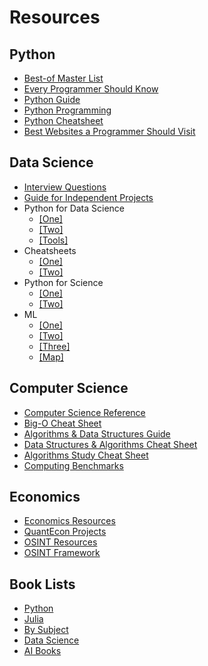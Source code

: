 # Resources


## Python
- [Best-of Master List](https://github.com/best-of-lists/best-of)
- [Every Programmer Should Know](https://github.com/mtdvio/every-programmer-should-know)
- [Python Guide](https://python-course.eu/)
- [Python Programming](https://pythonprogramming.net/)
- [Python Cheatsheet](https://www.pythoncheatsheet.org/)
- [Best Websites a Programmer Should Visit](https://github.com/sdmg15/Best-websites-a-programmer-should-visit)

## Data Science
- [Interview Questions](https://ds-interviews.org/theory.html)
- [Guide for Independent Projects](https://ucsd.libguides.com/data-science/projects#s-lg-box-31061401)
- Python for Data Science
  - [[One]](https://github.com/krzjoa/awesome-python-data-science#readme)
  - [[Two]](https://github.com/academic/awesome-datascience#readme)
  - [[Tools]](https://github.com/r0f1/datascience)
- Cheatsheets
  - [[One]](https://github.com/FavioVazquez/ds-cheatsheets#data-science-cheatsheets)
  - [[Two]](https://www.kdnuggets.com/2022/02/complete-collection-data-science-cheat-sheets-part-1.html)
- Python for Science
  - [[One]](https://github.com/nschloe/awesome-scientific-computing)
  - [[Two]](https://github.com/TomNicholas/Python-for-Scientists)
- ML
  - [[One]](https://github.com/firmai/business-machine-learning)
  - [[Two]](https://github.com/firmai/industry-machine-learning)
  - [[Three]](https://github.com/eugeneyan/applied-ml?tab=readme-ov-file#forecasting)
  - [[Map]](https://github.com/trekhleb/homemade-machine-learning/tree/master?tab=readme-ov-file#machine-learning-map)

## Computer Science
- [Computer Science Reference](https://www.learncomputerscienceonline.com/)
- [Big-O Cheat Sheet](https://www.bigocheatsheet.com/)
- [Algorithms & Data Structures Guide](https://superstudy.guide/algorithms-data-structures/)
- [Data Structures & Algorithms Cheat Sheet](https://github.com/kdn251/interviews?tab=readme-ov-file#data-structures)
- [Algorithms Study Cheat Sheet](https://www.techinterviewhandbook.org/algorithms/study-cheatsheet/)
- [Computing Benchmarks](https://www.cpubenchmark.net/)

## Economics
- [Economics Resources](https://github.com/antontarasenko/awesome-economics)
- [QuantEcon Projects](https://quantecon.org/projects/)
- [OSINT Resources](https://github.com/ARPSyndicate/awesome-intelligence)
- [OSINT Framework](https://osintframework.com/)

## Book Lists
- [Python](https://github.com/EbookFoundation/free-programming-books/blob/main/books/free-programming-books-langs.md#python)
- [Julia](https://github.com/EbookFoundation/free-programming-books/blob/main/books/free-programming-books-langs.md#julia)
- [By Subject](https://github.com/EbookFoundation/free-programming-books/blob/main/books/free-programming-books-subjects.md)
- [Data Science](https://github.com/data-science-projects-and-resources/Data-Science-EBooks?tab=readme-ov-file#deep-learning)
- [AI Books](https://github.com/zachpinto/awesome-ai-books)
